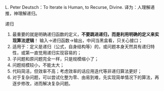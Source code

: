 L. Peter Deutsch：To Iterate is Human, to Recurse, Divine. 译为：人理解递推，神理解递归。   


递归  
1. 最重要的就是明确递归函数的定义，**不要跳进递归，而是利用明确的定义来实现算法逻辑**！ 输入->递归函数->输出，中间当黑盒看，只关心接口；  
2. 适用于：定义是递归（公式，自身结构等）的，或问题本身天然具有递归特性，或第一直觉用递归实现容易的；  
3. 子问题和原问题完全一样，只是规模缩小了；  
4. 问题规模较小，不能太大；  
5. 代码简洁，但效率不高；考虑效率的话应用迭代等非递归算法更好；  
6. 对于复杂问题，可以尝试化整为零、由易到难，先实现简单情况下的算法，再逐步修改，进而解决复杂问题。  



